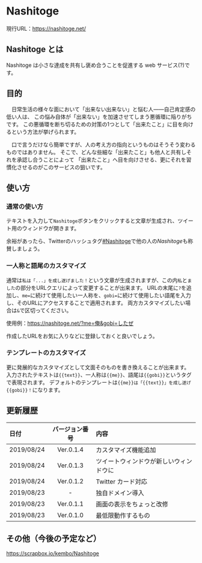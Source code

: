 # Nashitoge
現行URL：https://nashitoge.net/

## Nashitoge とは
Nashitoge は小さな達成を共有し褒め合うことを促進する web サービス(?)です。

## 目的
　日常生活の様々な面において「出来ない出来ない」と悩む人――自己肯定感の低い人は、
この悩み自体が「出来ない」を加速させてしまう悪循環に陥りがちです。
この悪循環を断ち切るための対策の1つとして「出来たこと」に目を向けるという方法が挙げられます。

　口で言うだけなら簡単ですが、人の考え方の指向というものはそうそう変わるものではありません。
そこで、どんな些細な「出来たこと」も他人と共有しそれを承認し合うことによって
「出来たこと」へ目を向けさせる、更にそれを習慣化させるのがこのサービスの狙いです。

## 使い方
### 通常の使い方
テキストを入力して`Nashitoge`ボタンをクリックすると文章が生成され、ツイート用のウィンドウが開きます。

余裕があったら、Twitterのハッシュタグ[#Nashitoge](https://twitter.com/hashtag/Nashitoge?f=live)で他の人の*Nashitoge*も称賛しましょう。

### 一人称と語尾のカスタマイズ
通常は`私は「...」を成し遂げました！`という文章が生成されますが、この内`私`と`ました`の部分をURLクエリによって変更することが出来ます。
URLの末尾に`?`を追加し、`me=`に続けて使用したい一人称を、`gobi=`に続けて使用したい語尾を入力し、そのURLにアクセスすることで適用されます。
両方カスタマイズしたい場合は`&`で区切ってください。

使用例：https://nashitoge.net/?me=俺&gobi=したぜ

作成したURLをお気に入りなどに登録しておくと良いでしょう。

### テンプレートのカスタマイズ
更に発展的なカスタマイズとして文面そのものを書き換えることが出来ます。
入力されたテキストは`{{text}}`、一人称は`{{me}}`、語尾は`{{gobi}}`というタグで表現されます。
デフォルトのテンプレートは`{{me}}は「{{text}}」を成し遂げ{{gobi}}！`になります。

## 更新履歴
|日付|バージョン番号|内容|
|:----|:----:|:----|
|2019/08/24|Ver.0.1.4|カスタマイズ機能追加|
|2019/08/24|Ver.0.1.3|ツイートウィンドウが新しいウィンドウに|
|2019/08/24|Ver.0.1.2|Twitter カード対応|
|2019/08/23|\-|独自ドメイン導入|
|2019/08/23|Ver.0.1.1|画面の表示をちょっと改修|
|2019/08/23|Ver.0.1.0|最低限動作するもの|

## その他（今後の予定など）
https://scrapbox.io/kembo/Nashitoge
